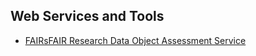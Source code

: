 ## Web Services and Tools

- [FAIRsFAIR Research Data Object Assessment Service](https://github.com/pangaea-data-publisher/fuji)
